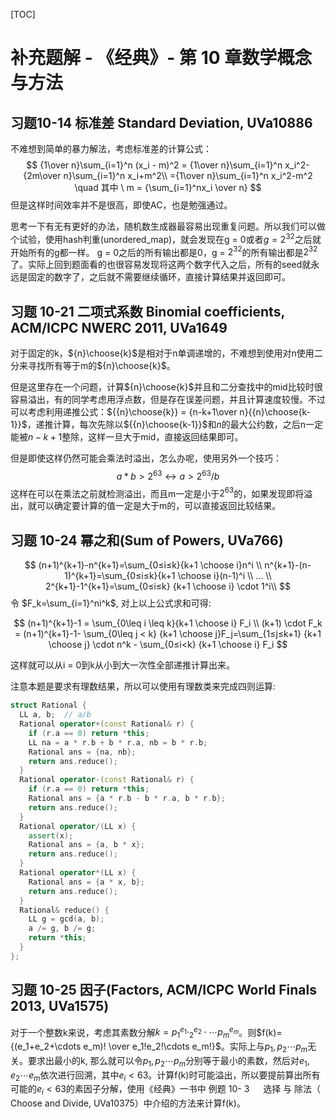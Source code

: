[TOC]



# 补充题解 - 《经典》- 第 10 章数学概念与方法

## 习题10-14 标准差 Standard Deviation, UVa10886

不难想到简单的暴力解法，考虑标准差的计算公式：
$$
{1\over n}\sum_{i=1}^n (x_i - m)^2  =  {1\over n}\sum_{i=1}^n x_i^2-{2m\over n}\sum_{i=1}^n x_i+m^2\\
={1\over n}\sum_{i=1}^n x_i^2-m^2 \quad 其中 \ m = {\sum_{i=1}^nx_i \over n}
$$
但是这样时间效率并不是很高，即使AC，也是勉强通过。

思考一下有无有更好的办法，随机数生成器最容易出现重复问题。所以我们可以做个试验，使用hash判重(unordered_map)，就会发现在g = 0或者$g=2^{32}$之后就开始所有的g都一样。 g = 0之后的所有输出都是0，g = $2^{32}$的所有输出都是$2^{32}$了。实际上回到题面看的也很容易发现将这两个数字代入之后，所有的seed就永远是固定的数字了，之后就不需要继续循环，直接计算结果并返回即可。

## 习题 10-21 二项式系数 Binomial coefficients, ACM/ICPC NWERC 2011, UVa1649

对于固定的k，${n}\choose{k}$是相对于n单调递增的，不难想到使用对n使用二分来寻找所有等于m的${n}\choose{k}$。

但是这里存在一个问题，计算${n}\choose{k}$并且和二分查找中的mid比较时很容易溢出，有的同学考虑用浮点数，但是存在误差问题，并且计算速度较慢。不过可以考虑利用递推公式：${{n}\choose{k}} = {n-k+1\over n}{{n}\choose{k-1}}$，递推计算，每次先除以${{n}\choose{k-1}}$和$n$的最大公约数，之后n一定能被$n-k+1$整除，这样一旦大于mid，直接返回结果即可。

但是即使这样仍然可能会乘法时溢出，怎么办呢，使用另外一个技巧：
$$
a*b > 2^{63} \leftrightarrow a > 2^{63}/b
$$
这样在可以在乘法之前就检测溢出，而且m一定是小于$2^{63}$的，如果发现即将溢出，就可以确定要计算的值一定是大于m的，可以直接返回比较结果。

## 习题 10-24 幂之和(Sum of Powers, UVa766)

$$
(n+1)^{k+1}-n^{k+1}=\sum_{0≤i≤k}{k+1 \choose i}n^i \\
n^{k+1}-(n-1)^{k+1}=\sum_{0≤i≤k}{k+1 \choose i}(n-1)^i \\
... \\
2^{k+1}-1^{k+1}=\sum_{0≤i≤k} {k+1 \choose i} \cdot 1^i\\
$$
令 $F_k=\sum_{i=1}^ni^k$, 对上以上公式求和可得: 

$$
(n+1)^{k+1}-1 = \sum_{0\leq i \leq k}{k+1 \choose i} F_i \\
(k+1) \cdot F_k = (n+1)^{k+1}-1- \sum_{0\leq j < k} {k+1 \choose j}F_j=\sum_{1≤j≤k+1} {k+1 \choose j} \cdot n^k - \sum_{0≤i<k} {k+1 \choose i} F_i
$$

这样就可以从i = 0到k从小到大一次性全部递推计算出来。

注意本题是要求有理数结果，所以可以使用有理数类来完成四则运算:

```cpp
struct Rational {
  LL a, b;  // a/b
  Rational operator+(const Rational& r) {
    if (r.a == 0) return *this;
    LL na = a * r.b + b * r.a, nb = b * r.b;
    Rational ans = {na, nb};
    return ans.reduce();
  }
  Rational operator-(const Rational& r) {
    if (r.a == 0) return *this;
    Rational ans = {a * r.b - b * r.a, b * r.b};
    return ans.reduce();
  }
  Rational operator/(LL x) {
    assert(x);
    Rational ans = {a, b * x};
    return ans.reduce();
  }
  Rational operator*(LL x) {
    Rational ans = {a * x, b};
    return ans.reduce();
  }
  Rational& reduce() {
    LL g = gcd(a, b);
    a /= g, b /= g;
    return *this;
  }
};
```

## 习题 10-25 因子(Factors, ACM/ICPC World Finals 2013, UVa1575)

对于一个整数k来说，考虑其素数分解$k=p_1^{e_1}\cdotp_2^{e_2}\cdot\cdots p_m^{e_m}$。则$f(k)={(e_1+e_2+\cdots e_m)! \over e_1!e_2!\cdots e_m!}$。实际上与$p_1, p_2 \cdots p_m$无关。要求出最小的k, 那么就可以令$p_1, p_2 \cdots p_m$分别等于最小的素数，然后对$e_1, e_2 \cdots e_m$依次进行回溯，其中$e_i < 63$。计算f(k)时可能溢出，所以要提前算出所有可能的$e_i<63$的素因子分解，使用《经典》一书中 例题 10- 3 　 选择 与 除法（ Choose and Divide, UVa10375）中介绍的方法来计算f(k)。



